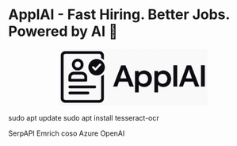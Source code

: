 # **ApplAI - Fast Hiring. Better Jobs. Powered by AI** 🤖

<p align="center">
  <img src="ApplAI App/imgs/logo_og.png", width="300"/>
</p>

sudo apt update
sudo apt install tesseract-ocr


SerpAPI
Emrich coso
Azure OpenAI